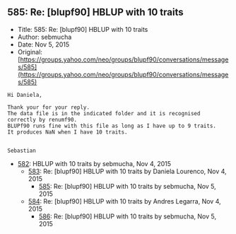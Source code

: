 ## 585: Re: [blupf90] HBLUP with 10 traits

- Title: 585: Re: [blupf90] HBLUP with 10 traits
- Author: sebmucha
- Date: Nov 5, 2015
- Original: [https://groups.yahoo.com/neo/groups/blupf90/conversations/messages/585](https://groups.yahoo.com/neo/groups/blupf90/conversations/messages/585)

```
Hi Daniela,

Thank your for your reply.
The data file is in the indicated folder and it is recognised correctly by renumf90.
BLUPf90 runs fine with this file as long as I have up to 9 traits.
It produces NaN when I have 10 traits.


Sebastian
```

- [582](0582.md): HBLUP with 10 traits by sebmucha, Nov 4, 2015
    - [583](0583.md): Re: [blupf90] HBLUP with 10 traits by Daniela Lourenco, Nov 4, 2015
        - [585](0585.md): Re: [blupf90] HBLUP with 10 traits by sebmucha, Nov 5, 2015
    - [584](0584.md): Re: [blupf90] HBLUP with 10 traits by Andres Legarra, Nov 4, 2015
        - [586](0586.md): Re: [blupf90] HBLUP with 10 traits by sebmucha, Nov 5, 2015
